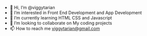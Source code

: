 - 👋 Hi, I’m @viggytarian
- 👀 I’m interested in Front End Development and App Development
- 🌱 I’m currently learning HTML CSS and Javascript
- 💞️ I’m looking to collaborate on My coding projects
- 📫 How to reach me viggytarian@gmail.com

<!---
viggytarian/viggytarian is a ✨ special ✨ repository because its `README.md` (this file) appears on your GitHub profile.
You can click the Preview link to take a look at your changes.
--->
